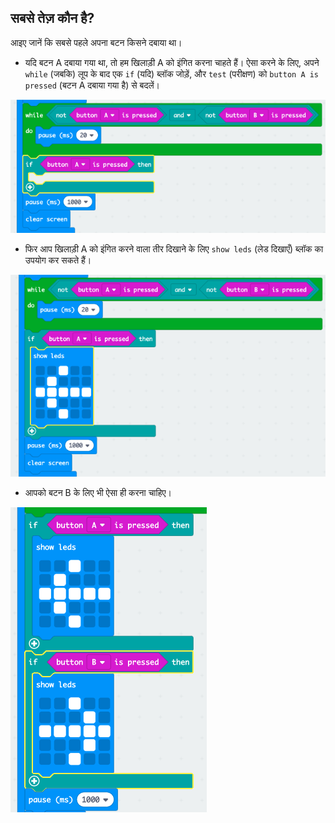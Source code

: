 ## सबसे तेज़ कौन है?

आइए जानें कि सबसे पहले अपना बटन किसने दबाया था।

+ यदि बटन A दबाया गया था, तो हम खिलाड़ी A को इंगित करना चाहते हैं। ऐसा करने के लिए, अपने `while` (जबकि) लूप के बाद एक `if` (यदि) ब्लॉक जोड़ें, और `test` (परीक्षण) को `button A is pressed` (बटन A दबाया गया है) से बदलें।

![स्क्रीनशॉट](images/reaction-if-a.png)

+ फिर आप खिलाड़ी A को इंगित करने वाला तीर दिखाने के लिए `show leds` (लेड दिखाएँ) ब्लॉक का उपयोग कर सकते हैं।

![स्क्रीनशॉट](images/reaction-if-a-show.png)

+ आपको बटन B के लिए भी ऐसा ही करना चाहिए।

![स्क्रीनशॉट](images/reaction-if-b-show.png)